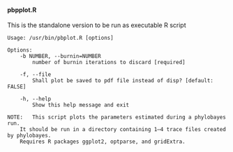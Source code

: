 #### pbpplot.R

This is the standalone version to be run as executable R script

```
Usage: /usr/bin/pbplot.R [options]

Options:
	-b NUMBER, --burnin=NUMBER
		number of burnin iterations to discard [required]

	-f, --file
		Shall plot be saved to pdf file instead of disp? [default: FALSE]

	-h, --help
		Show this help message and exit

NOTE:	This script plots the parameters estimated during a phylobayes run.
	It should be run in a directory containing 1–4 trace files created by phylobayes.
	Requires R packages ggplot2, optparse, and gridExtra.
```
